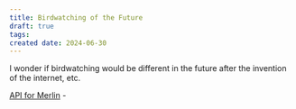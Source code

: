 ```yaml
---
title: Birdwatching of the Future
draft: true
tags: 
created date: 2024-06-30
---
```

I wonder if birdwatching would be different in the future after the invention of the internet, etc. 

[API for Merlin](https://www.reddit.com/r/Ornithology/comments/13uh3yc/api_for_merlin_sound_id_or_similar/) - 
